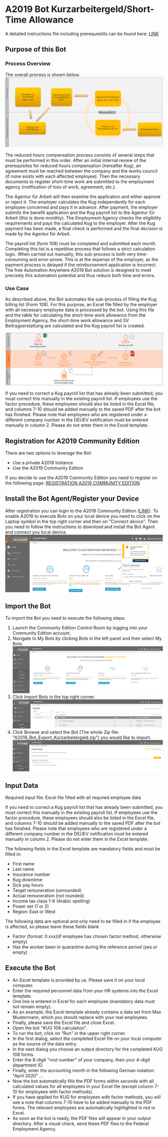 # A2019 Bot Kurzarbeitergeld/Short-Time Allowance

A detailed instructions file including prerequestits can be found here: [LINK](https://botcenter.automationanywhere.com/Kurzarbeitergeld+Automation+Anywhere+-+readme.pdf?_ga=2.180671847.1358190244.1591715223-560923315.1591715223)

## Purpose of this Bot

### Process Overview
The overall process is shown below.
![Process Overview](/Images/Process_Overview.png)

The reduced hours compensation process consists of several steps that must be performed in this order. After an initial internal review of the prerequisites for reduced hours compensation (hereafter Kug), an agreement must be reached between the company and the works council (if none exists with each affected employee). Then the necessary documents to register short-time work are submitted to the employment agency (notification of loss of work, agreement, etc.). 

The Agentur für Arbeit will then examine the application and either approve or reject it. The employer calculates the Kug independently for each employee concerned and pays it in advance. After payment, the employer submits the benefit application and the Kug payroll list to the  Agentur für Arbeit (this is done monthly). The Employment Agency checks the eligibility requirements and pays the calculated Kug to the employer. After the Kug payment has been made, a final check is performed and the final decision is made by the Agentur für Arbeit.

The payroll list (form 108) must be completed and submitted each month. Completing this list is a repetitive process that follows a strict calculation logic. When carried out manually, this sub-process is both very time-consuming and error-prone. This is at the expense of the employer, as the payment process is delayed if the reimbursement application is incorrect. The free Automation Anywhere A2019 Bot solution is designed to meet precisely this automation potential and thus reduce both time and errors.

### Use Case
As described above, the Bot automates the sub-process of filling the Kug billing list (Form 108). For this purpose, an Excel file filled by the employer with all necessary employee data is processed by the bot. Using this file and the table for calculating the short-time work allowance from the Employment Agency, the short-time work allowance and SV Beitragserstattung are calculated and the Kug payroll list is created.

![Use Case](/Images/Use_Case.png)

If you need to correct a Kug payroll list that has already been submitted, you must correct this manually in the existing payroll list. If employees use the factor procedure, these employees should also be listed in the Excel file, and columns 7-10 should be added manually to the saved PDF after the bot has finished.
Please note that employees who are registered under a different company number in the DEUEV notification must be entered manually in column 2. Please do not enter them in the Excel template.

## Registration for A2019 Community Edition 
There are two options to leverage the Bot:
* Use a private A2019 Instance
* Use the A2019 Community Edition

If you decide to use the A2019 Community Edition you need to register on the following page: [REGISTRATION A2019 COMMUNITY EDITION](https://www.automationanywhere.com/products/enterprise/community-edition/bots)

## Install the Bot Agent/Register your Device
After registration you can login to the A2019 Community Edition ([LINK](https://community.cloud.automationanywhere.digital/#/login?next=/index)).
To enable A2019 to execute Bots on your local device you need to click on the Laptop symbol in the top right corner and then on "Connect device". 
Then you need to follow the instructions to download and install the Bot Agent and connect you local device.
![Register Device](/Images/Register_Device.png)

## Import the Bot
To import the Bot you need to execute the following steps:
1. Launch the Community Edition Control Room by logging into your Community Edition account. 
1. Navigate to My Bots by clicking Bots in the left panel and then select My Bots. ![My Bots](/Images/My_Bots.png)
1. Click Import Bots in the top right corner. ![Import Bots](/Images/Import_Bots.png)
1. Click Browse and select the Bot (The whole Zip file: "A2019_Bot_Export_Kurzarbeitergeld.zip")  you would like to import. ![Browse Files](/Images/Browse_Files.png)

## Input Data
Required input file:
Excel file filled with all required employee data

If you need to correct a Kug payroll list that has already been submitted, you must correct this manually in the existing payroll list. If employees use the factor procedure, these employees should also be listed in the Excel file, and columns 7-10 should be added manually to the saved PDF after the bot has finished.
Please note that employees who are registered under a different company number in the DEUEV notification must be entered manually in column 2. Please do not enter them in the Excel template.


The following fields in the Excel template are mandatory fields and must be filled in:
* First name 
* Last name
* Insurance number
* Kug downtime 
* Sick pay hours
* Target remuneration (unrounded)
* Actual remuneration (not rounded)
* Income tax class 1-6 (Arabic spelling)
* Power set (1 or 2)
* Region: East or West

The following data are optional and only need to be filled in if the employee is affected, so please leave these fields blank
* Factor (format: 0.xxx)(if employee has chosen factor method, otherwise empty)
* Has the worker been in quarantine during the reference period (yes or empty)


## Execute the Bot
* An Excel template is provided by us. Please save it on your local computer. 
* Enter the required personnel data from your HR systems into the Excel template. 
* One line is entered in Excel for each employee (mandatory data must not remain empty). 
* As an example, the Excel template already contains a data set from Max Mustermann, which you should replace with your real employees.
* Finally, please save the Excel file and close Excel. 
* Open the bot "KUG 108 calculation".
* To run the bot, click on "Run" in the upper right corner.
* In the first dialog, select the completed Excel file on your local computer as the source of the data entry.
* In the next dialog you choose an output directory for the completed KUG 108 forms. 
* Enter the 8-digit "root number" of your company, then your 4-digit department ID.
* Finally, enter the accounting month in the following German notation: "April 2020" ...
* Now the bot automatically fills the PDF forms within seconds with all calculated values for all employees in your Excel file (except column 7-10 for employees with factor methods).
* If you have applied for KUG for employees with factor methods, you will see a note that columns 7-10 have to be added manually to the PDF forms. The relevant employees are automatically highlighted in red in Excel. 
* As soon as the bot is ready, the PDF files will appear in your output directory. After a visual check, send these PDF files to the Federal Employment Agency.

